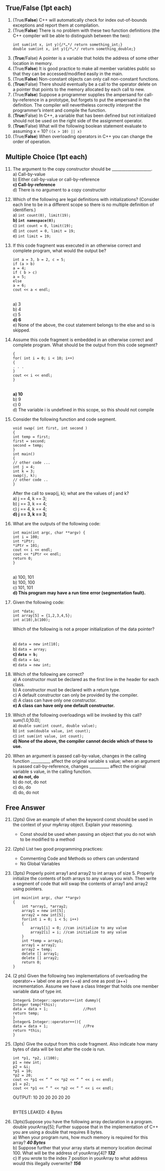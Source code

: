 ## True/False (1pt each)
1. (True/**False**) C++ will automatically check for index out-of-bounds exceptions and report
    them at compilation.
2. (True/**False**) There is no problem with these two function definitions (the C++ compiler
    will be able to distinguish between the two):
    ````
    int sum(int x, int y){/*…*/ return something_int;}
    double sum(int x, int y){/*…*/ return something_double;}
3. (**True**/False) A pointer is a variable that holds the address of some other location in
    memory.
4. (True/**False**) It is good practice to make all member variables public so that they can
    be accessed/modified easily in the main.
5. (True/**False**) Non-constant objects can only call non-constant functions.
6. (**True**/False) There should eventually be a call to the operator delete on a pointer that
    points to the memory allocated by each call to new.
7. (True/**False**) Suppose a programmer supplies the ampersand for call-by-reference in a
    prototype, but forgets to put the ampersand in the definition. The compiler will
    nevertheless correctly interpret the programmer’s intent and compile the function.
8. (**True**/False) In C++, a variable that has been defined but not initialized should not be
    used on the right side of the assignment operator.
9. (**True**/False) What will the following boolean statement evaluate to assuming x = 10?
    `((x > 10) || x)`
10. (True/**False**) When overloading operators in C++ you can change the order of operation.
 
##  Multiple Choice (1pt each)
11. The argument to the copy constructor should be ____________________.
    <br />a) Call-by-value
    <br />b) Either call-by-value or call-by-reference
    **<br />c) Call-by-reference**
    <br />d) There is no argument to a copy constructor
12. Which of the following are legal definitions with initializations? (Consider each line to be
    in a different scope so there is no multiple definition of identifiers.)
    <br />a) `int count(0), limit(19);`
    <br />**b) `int namespace(0);`**
    <br />c) `int count = 0, limit(19);`
    <br />d) `int count = 0, limit = 19;`
    <br />e) `int limit = 19;`
13. If this code fragment was executed in an otherwise correct and complete program, what
    would the output be?
    ```
    int a = 3, b = 2, c = 5;
    if (a > b)
    a = 4;
    if ( b > c)
    a = 5;
    else
    a = 6;
    cout << a < endl;
    ```
    <br />a) 3
    <br />b) 4
    <br />c) 5
    <br />**d) 6**
    <br />e) None of the above, the cout statement belongs to the else and so is skipped.
14. Assume this code fragment is embedded in an otherwise correct and complete program.
    What should be the output from this code segment?
    ```
    {
    for( int i = 0; i < 10; i++)
    {
    . . .
    }
    cout << i << endl;
    }
    ```
    <br />**a) 10**
    <br />b) 9
    <br />c) 0
    <br />d) The variable i is undefined in this scope, so this should not compile
15. Consider the following function and code segment.
    ```
    void swap( int first, int second )
    {
    int temp = first;
    first = second;
    second = temp;
    }
    int main()
    {
    // other code ...
    int j = 4;
    int k = 3;
    swap(j, k);
    // other code ..
    } 
    ```
    After the call to swap(j, k); what are the values of j and k?
    <br />a) j == 4, k == 3;
    <br />b) j == 3, k == 4;
    <br />c) j == 4, k == 4;
    <br />**d) j == 3, k == 3;**
    
16. What are the outputs of the following code:
    ```
    int main(int argc, char **argv) {
    int i = 100;
    int *iPtr;
    *iPtr = 101;
    cout << i << endl;
    cout << *iPtr << endl;
    return 0;
    }
    ```
    <br />a) 100, 101
    <br />b) 100, 100
   <br /> c) 101, 101
   <br /> **d) This program may have a run time error (segmentation fault).**
17. Given the following code:
    ``` 
    int *data;
    int array[5] = {1,2,3,4,5};
    int a(10),b(100);
    ```  
    Which of the following is not a proper initialization of the data pointer?
      
    <br />a) `data = new int[10];`
    <br />b) `data = array;`
    <br />**c) `data = b;`**
    <br />d) `data = &a;`
    <br />e) `data = new int;`
18. Which of the following are correct?
    <br />a) A constructor must be declared as the first line in the header for each class.
   <br /> b) A constructor must be declared with a return type.
    <br />c) A default constructor can only be provided by the compiler.
    <br />d) A class can have only one constructor.
    <br />**e) A class can have only one default constructor.**
    
19. Which of the following overloadings will be invoked by this call?
    sum(1.0,10.0);
   <br /> a) `double sum(int count, double value);`
   <br /> b) `int sum(double value, int count);`
   <br /> c) `int sum(int value, int count);`
   <br /> **d) None of the above, the compiler cannot decide which of these to use.**
20. When an argument is passed call-by-value, changes in the calling function __________
    affect the original variable s value; when an argument is passed call-by-reference,
    changes __________ affect the original variable s value, in the calling function.
    <br /> **a) do not, do**
    <br />b) do not, do not
    <br />c) do, do
    <br />d) do, do not
## Free Answer
21. (2pts) Give an example of when the keyword const should be used in the context of
    your myArray object. Explain your reasoning.
    - Const should be used when passing an object that you do not wish to be modified to a
     method
22. (2pts) List two good programming practices:
    - Commenting Code and Methods so others can understand
    - No Global Variables
23. (3pts) Properly point array1 and array2 to int arrays of size 5. Properly initialize the
    contents of both arrays to any values you wish. Then write a segment of code that will
    swap the contents of array1 and array2 using pointers.
    ```
    int main(int argc, char **argv)
    {
        int *array1, *array2;
        array1 = new int[5];
        array2 = new int[5];
        for(int i = 0; i < 5; i++)
        {
            array1[i] = 0; //can initialize to any value
            array2[i] = i; //can initialize to any value
        }
        int *temp = array1;
        array1 = array2;
        array2 = temp;
        delete [] array1;
        delete [] array2;
        return 0;
    }
    ```
24. (2 pts) Given the following two implementations of overloading the operator++ label one
    as pre (++a) and one as post (a++) incrementation. Assume we have a class Integer
    that holds one member variable data of type int.
    ```
    Integer& Integer::operator++(int dummy){
    Integer temp(*this);
    data = data + 1;                //Post
    return temp;
    }
    Integer& Integer::operator++(){
    data = data + 1;                //Pre
    return *this;
    }
    ```
   
25. (3pts) Give the output from this code fragment. Also indicate how many bytes of data
    will be lost after the code is run.
    ```
    int *p1, *p2, i(100);
    p1 = new int;
    p2 = &i;
    *p1 = 10;
    *p2 = 20;
    cout << *p1 << “ “ << *p2 << “ “ << i << endl;
    p1 = p2;
    cout << *p1 << “ “ << *p2 << “ “ << i << endl;
    ```
    OUTPUT:
    10 20 20
    20 20 20

    <br />BYTES LEAKED: 4 Bytes
26. (3pts)Suppose you have the following array declaration in a program.
    double yourArray[5];
    Further suppose that in the implementation of C++ you are using a double that requires
    8 bytes.
    <br />a) When your program runs, how much memory is required for this array? ***40 Bytes***
    <br /> b) Suppose further that your array starts at memory location decimal 100. What will be
    the address of yourArray[4]? ***132***
    <br />c) If you wrote to the index 7 position in yourArray to what address would this illegally
    overwrite? ***156***
  